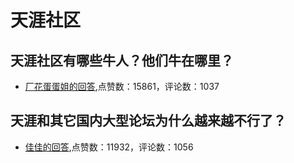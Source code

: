 # 天涯社区
## 天涯社区有哪些牛人？他们牛在哪里？
- [厂花蛋蛋姐的回答](https://www.zhihu.com/question/20849228/answer/124080324),点赞数：15861，评论数：1037
## 天涯和其它国内大型论坛为什么越来越不行了？
- [佳佳的回答](https://www.zhihu.com/question/22190299/answer/20583172),点赞数：11932，评论数：1056
